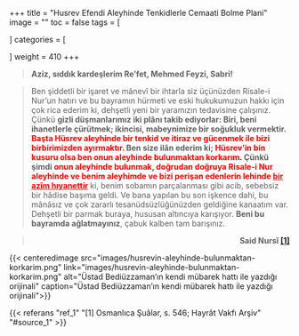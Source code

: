 +++
title = "Husrev Efendi Aleyhinde Tenkidlerle Cemaati Bolme Plani"
image = ""
toc = false
tags = [
    
]
categories = [
    
]
weight = 410
+++


>**Aziz, sıddık kardeşlerim Re’fet, Mehmed Feyzi, Sabri!**

>Ben şiddetli bir işaret ve mânevî bir ihtarla siz üçünüzden Risale-i Nur’un hatırı ve bu bayramın hürmeti ve eski hukukumuzun hakkı için çok rica ederim ki, dehşetli yeni bir yaramızın tedavisine çalışınız. Çünkü  **gizli düşmanlarımız iki plânı takib ediyorlar: Biri, beni ihanetlerle çürütmek; ikincisi, mabeynimize bir soğukluk vermektir.  <span style="color:red">Başta Hüsrev aleyhinde bir tenkid ve itiraz ve gücenmek ile bizi birbirimizden ayırmaktır.</span> Ben size ilân ederim ki; <span style="color:red"> Hüsrev’in bin kusuru olsa ben onun aleyhinde bulunmaktan korkarım. </span> Çünkü şimdi  <span style="color:red">onun aleyhinde bulunmak, doğrudan doğruya Risale-i Nur aleyhinde ve benim aleyhimde ve bizi perişan edenlerin lehinde</span> <span style="text-decoration:underline; color:red"> bir azîm hıyanettir</span>**  ki, benim sobamın parçalanması gibi acib, sebebsiz bir hâdise başıma geldi. Ve bana yapılan bu son işkence dahi, bu mânâsız ve çok zararlı tesanüdsüzlüğünüzden geldiğine kanaatım var. Dehşetli bir parmak buraya, hususan altıncıya karışıyor.  **Beni bu bayramda ağlatmayınız**, çabuk kalben tam barışınız.

>**<p style="text-align:right">Said Nursî  <a name="source_1" href="#ref_1"> [1] </a></p>**


{{< centeredimage src="images/husrevin-aleyhinde-bulunmaktan-korkarim.png"
            link="images/husrevin-aleyhinde-bulunmaktan-korkarim.png"
            alt="Üstad Bediüzzaman’ın kendi mübarek hattı ile yazdığı orijinali"
            caption="Üstad Bediüzzaman’ın kendi mübarek hattı ile yazdığı orijinali">}}


{{< referans "ref_1" "[1] Osmanlıca Şuâlar, s. 546; Hayrât Vakfı Arşiv" "#source_1" >}}
